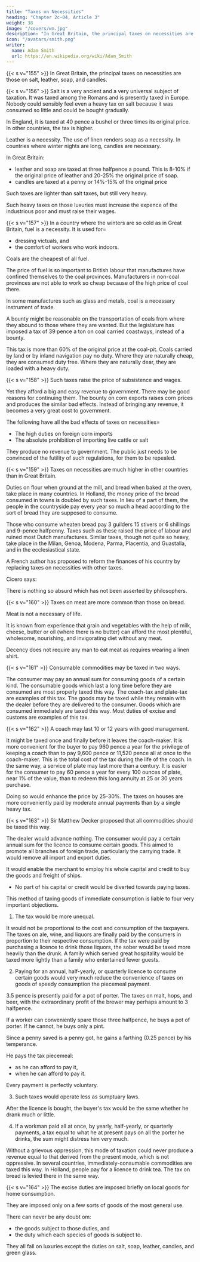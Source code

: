 ```yaml
---
title: "Taxes on Necessities"
heading: "Chapter 2c-04, Article 3"
weight: 38
image: "/covers/wn.jpg"
description: "In Great Britain, the principal taxes on necessities are those on salt, leather, soap, and candles"
icon: "/avatars/smith.png"
writer:
  name: Adam Smith
  url: https://en.wikipedia.org/wiki/Adam_Smith
---
```




{{< s v="155" >}} In Great Britain, the principal taxes on necessities are those on salt, leather, soap, and candles.

{{< s v="156" >}} Salt is a very ancient and a very universal subject of taxation. It was taxed among the Romans and is presently taxed in Europe. Nobody could sensibly feel even a heavy tax on salt because it was consumed so little and could be bought gradually.

In England, it is taxed at 40 pence a bushel or three times its original price. In other countries, the tax is higher.

Leather is a necessity.
The use of linen renders soap as a necessity.
In countries where winter nights are long, candles are necessary.

In Great Britain:
- leather and soap are taxed at three halfpence a pound. This is 8-10% if the original price of leather and 20-25% the original price of soap.
- candles are taxed at a penny or 14%-15% of the original price

Such taxes are lighter than salt taxes, but still very heavy.

Such heavy taxes on those luxuries must increase the expence of the industrious poor and must raise their wages.

{{< s v="157" >}} In a country where the winters are so cold as in Great Britain, fuel is a necessity. It is used for= 
- dressing victuals, and
- the comfort of workers who work indoors.

Coals are the cheapest of all fuel.

The price of fuel is so important to British labour that manufactures have confined themselves to the coal provinces.
Manufacturers in non-coal provinces are not able to work so cheap because of the high price of coal there.

In some manufactures such as glass and metals, coal is a necessary instrument of trade.

A bounty might be reasonable on the transportation of coals from where they abound to those where they are wanted.
But the legislature has imposed a tax of 39 pence a ton on coal carried coastways, instead of a bounty.

This tax is more than 60% of the original price at the coal-pit.
Coals carried by land or by inland navigation pay no duty.
Where they are naturally cheap, they are consumed duty free.
Where they are naturally dear, they are loaded with a heavy duty.


{{< s v="158" >}} Such taxes raise the price of subsistence and wages.

Yet they afford a big and easy revenue to government.
There may be good reasons for continuing them.
The bounty on corn exports raises corn prices and produces the similar bad effects.
Instead of bringing any revenue, it becomes a very great cost to government.

The following have all the bad effects of taxes on necessities= 
- The high duties on foreign corn imports
- The absolute prohibition of importing live cattle or salt

They produce no revenue to government. The public just needs to be convinced of the futility of such regulations, for them to be repealed.


{{< s v="159" >}} Taxes on necessities are much higher in other countries than in Great Britain.

Duties on flour when ground at the mill, and bread when baked at the oven, take place in many countries.
In Holland, the money price of the bread consumed in towns is doubled by such taxes.
In lieu of a part of them, the people in the countryside pay every year so much a head according to the sort of bread they are supposed to consume.

Those who consume wheaten bread pay 3 guilders 15 stivers or 6 shillings and 9-pence halfpenny.
Taxes such as these raised the price of labour and ruined most Dutch manufactures.
Similar taxes, though not quite so heavy, take place in the Milan, Genoa, Modena, Parma, Placentia, and Guastalla, and in the ecclesiastical state.

A French author has proposed to reform the finances of his country by replacing taxes on necessities with other taxes.

Cicero says:

There is nothing so absurd which has not been asserted by philosophers.


{{< s v="160" >}} Taxes on meat are more common than those on bread.

Meat is not a necessary of life.

It is known from experience that grain and vegetables with the help of milk, cheese, butter or oil (where there is no butter) can afford the most plentiful, wholesome, nourishing, and invigorating diet without any meat.

Decency does not require any man to eat meat as requires wearing a linen shirt.


{{< s v="161" >}} Consumable commodities may be taxed in two ways.

The consumer may pay an annual sum for consuming goods of a certain kind.
The consumable goods which last a long time before they are consumed are most properly taxed this way.
The coach-tax and plate-tax are examples of this tax.
The goods may be taxed while they remain with the dealer before they are delivered to the consumer.
Goods which are consumed immediately are taxed this way.
Most duties of excise and customs are examples of this tax.


{{< s v="162" >}} A coach may last 10 or 12 years with good management.

It might be taxed once and finally before it leaves the coach-maker.
It is more convenient for the buyer to pay 960 pence a year for the privilege of keeping a coach than to pay 9,600 pence or 11,520 pence all at once to the coach-maker.
This is the total cost of the tax during the life of the coach.
In the same way, a service of plate may last more than a century.
It is easier for the consumer to pay 60 pence a year for every 100 ounces of plate, near 1% of the value, than to redeem this long annuity at 25 or 30 years purchase.

Doing so would enhance the price by 25-30%.
The taxes on houses are more conveniently paid by moderate annual payments than by a single heavy tax.


{{< s v="163" >}} Sir Matthew Decker proposed that all commodities should be taxed this way.

The dealer would advance nothing.
The consumer would pay a certain annual sum for the licence to consume certain goods.
This aimed to promote all branches of foreign trade, particularly the carrying trade.
It would remove all import and export duties.

It would enable the merchant to employ his whole capital and credit to buy the goods and freight of ships.
- No part of his capital or credit would be diverted towards paying taxes.

This method of taxing goods of immediate consumption is liable to four very important objections.

1. The tax would be more unequal.

It would not be proportional to the cost and consumption of the taxpayers.
The taxes on ale, wine, and liquors are finally paid by the consumers in proportion to their respective consumption.
If the tax were paid by purchasing a licence to drink those liquors, the sober would be taxed more heavily than the drunk.
A family which served great hospitality would be taxed more lightly than a family who entertained fewer guests.

2. Paying for an annual, half-yearly, or quarterly licence to consume certain goods would very much reduce the convenience of taxes on goods of speedy consumption the piecemeal payment.

3.5 pence is presently paid for a pot of porter.
The taxes on malt, hops, and beer, with the extraordinary profit of the brewer may perhaps amount to 3 halfpence.

If a worker can conveniently spare those three halfpence, he buys a pot of porter.
If he cannot, he buys only a pint.

Since a penny saved is a penny got, he gains a farthing (0.25 pence) by his temperance.

He pays the tax piecemeal:
- as he can afford to pay it,
- when he can afford to pay it.

Every payment is perfectly voluntary.


3. Such taxes would operate less as sumptuary laws.

After the licence is bought, the buyer's tax would be the same whether he drank much or little.

4. If a workman paid all at once, by yearly, half-yearly, or quarterly payments, a tax equal to what he at present pays on all the porter he drinks, the sum might distress him very much.

Without a grievous oppression, this mode of taxation could never produce a revenue equal to that derived from the present mode, which is not oppressive.
In several countries, immediately-consumable commodities are taxed this way.
In Holland, people pay for a licence to drink tea.
The tax on bread is levied there in the same way.


{{< s v="164" >}} The excise duties are imposed briefly on local goods for home consumption.

They are imposed only on a few sorts of goods of the most general use.

There can never be any doubt om:
- the goods subject to those duties, and
- the duty which each species of goods is subject to.

They all fall on luxuries except the duties on salt, soap, leather, candles, and green glass.
